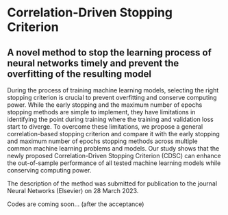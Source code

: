 # Correlation-Driven Stopping Criterion

## A novel method to stop the learning process of neural networks timely and prevent the overfitting of the resulting model

During the process of training machine learning models, selecting the right stopping criterion is crucial to prevent overfitting and conserve computing power. While the early stopping and the maximum number of epochs stopping methods are simple to implement, they have limitations in identifying the point during training where the training and validation loss start to diverge. To overcome these limitations, we propose a general correlation-based stopping criterion and compare it with the early stopping and maximum number of epochs stopping methods across multiple common machine learning problems and models. Our study shows that the newly proposed Correlation-Driven Stopping Criterion (CDSC) can enhance the out-of-sample performance of all tested machine learning models while conserving computing power.

The description of the method was submitted for publication to the journal Neural Networks (Elsevier) on 28 March 2023.

Codes are coming soon... (after the acceptance)

